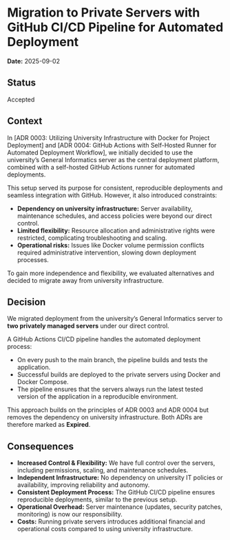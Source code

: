 # Migration to Private Servers with GitHub CI/CD Pipeline for Automated Deployment

**Date:** 2025-09-02  

## Status

Accepted  

## Context

In [ADR 0003: Utilizing University Infrastructure with Docker for Project Deployment] and [ADR 0004: GitHub Actions with Self-Hosted Runner for Automated Deployment Workflow], we initially decided to use the university’s General Informatics server as the central deployment platform, combined with a self-hosted GitHub Actions runner for automated deployments.  

This setup served its purpose for consistent, reproducible deployments and seamless integration with GitHub. However, it also introduced constraints:  

* **Dependency on university infrastructure:** Server availability, maintenance schedules, and access policies were beyond our direct control.  
* **Limited flexibility:** Resource allocation and administrative rights were restricted, complicating troubleshooting and scaling.  
* **Operational risks:** Issues like Docker volume permission conflicts required administrative intervention, slowing down deployment processes.  

To gain more independence and flexibility, we evaluated alternatives and decided to migrate away from university infrastructure.  

## Decision

We migrated deployment from the university’s General Informatics server to **two privately managed servers** under our direct control.  

A GitHub Actions CI/CD pipeline handles the automated deployment process:  

* On every push to the main branch, the pipeline builds and tests the application.  
* Successful builds are deployed to the private servers using Docker and Docker Compose.  
* The pipeline ensures that the servers always run the latest tested version of the application in a reproducible environment.  

This approach builds on the principles of ADR 0003 and ADR 0004 but removes the dependency on university infrastructure. Both ADRs are therefore marked as **Expired**.  

## Consequences

* **Increased Control & Flexibility:** We have full control over the servers, including permissions, scaling, and maintenance schedules.  
* **Independent Infrastructure:** No dependency on university IT policies or availability, improving reliability and autonomy.  
* **Consistent Deployment Process:** The GitHub CI/CD pipeline ensures reproducible deployments, similar to the previous setup.  
* **Operational Overhead:** Server maintenance (updates, security patches, monitoring) is now our responsibility.  
* **Costs:** Running private servers introduces additional financial and operational costs compared to using university infrastructure.  
